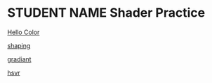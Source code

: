 # STUDENT NAME  Shader Practice


[Hello Color](draw.html?shader=00_color.frag)

[shaping](draw.html?shader=01_shaping.frag)

[gradiant](draw.html?shader=02_gradiant.frag)

[hsvr](draw.html?shader=03_hsv.frag)